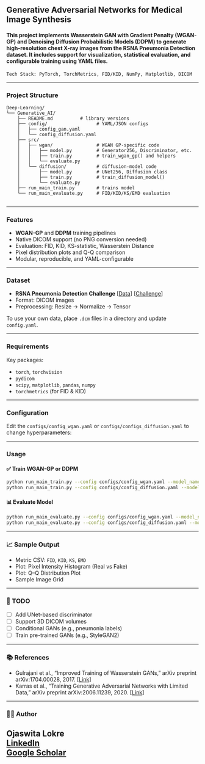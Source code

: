 ## Generative Adversarial Networks for Medical Image Synthesis

#### This project implements **Wasserstein GAN with Gradient Penalty (WGAN-GP)** and **Denoising Diffusion Probabilistic Models (DDPM)** to generate high-resolution **chest X-ray images** from the RSNA Pneumonia Detection dataset. It includes support for visualization, statistical evaluation, and configurable training using YAML files.  
    Tech Stack: PyTorch, TorchMetrics, FID/KID, NumPy, Matplotlib, DICOM
---

### Project Structure

```
Deep-Learning/
└── Generative_AI/
    ├── README.md          # library versions  
    ├── config/                  # YAML/JSON configs  
    │   ├── config_gan.yaml  
    │   └── config_diffusion.yaml   
    ├── src/                     
    │   ├── wgan/                # WGAN GP‐specific code   
    │   │   ├── model.py         # Generator256, Discriminator, etc.  
    │   │   ├── train.py         # train_wgan_gp() and helpers  
    │   │   └── evaluate.py      
    │   └── diffusion/           # diffusion‐model code   
    │       ├── model.py         # UNet256, Diffusion class  
    │       ├── train.py         # train_diffusion_model()  
    │       └── evaluate.py  
    ├── run_main_train.py        # trains model 
    └── run_main_evaluate.py     # FID/KID/KS/EMD evaluation  


```

---

### Features

* **WGAN-GP** and **DDPM** training pipelines
* Native DICOM support (no PNG conversion needed)
* Evaluation: FID, KID, KS-statistic, Wasserstein Distance
* Pixel distribution plots and Q-Q comparison
* Modular, reproducible, and YAML-configurable

---

### Dataset

* **RSNA Pneumonia Detection Challenge** [[Data](https://www.kaggle.com/competitions/rsna-pneumonia-detection-challenge/data)] [[Challenge](https://www.kaggle.com/competitions/rsna-pneumonia-detection-challenge/overview)]
* Format: DICOM images
* Preprocessing: Resize → Normalize → Tensor

To use your own data, place `.dcm` files in a directory and update `config.yaml`.

---

### Requirements

Key packages:

* `torch`, `torchvision`
* `pydicom`
* `scipy`, `matplotlib`, `pandas`, `numpy`
* `torchmetrics` (for FID & KID)

---

###  Configuration

Edit the `configs/config_wgan.yaml` or `configs/configs_diffusion.yaml` to change hyperparameters:


---

###  Usage

#### ✅ Train WGAN-GP or DDPM

```bash
python run_main_train.py --config configs/config_wgan.yaml --model_name wgan
python run_main_train.py --config configs/config_diffusion.yaml --model_name diffusion
```

#### 📊 Evaluate Model

```bash
python run_main_evaluate.py --config configs/config_wgan.yaml --model_name wgan
python run_main_evaluate.py --config configs/config_diffusion.yaml --model_name diffusion
```

---

### 📈 Sample Output

* Metric CSV: `FID`, `KID`, `KS`, `EMD`
* Plot: Pixel Intensity Histogram (Real vs Fake)
* Plot: Q–Q Distribution Plot
* Sample Image Grid

---

### 📌 TODO

* [ ] Add UNet-based discriminator
* [ ] Support 3D DICOM volumes
* [ ] Conditional GANs (e.g., pneumonia labels)
* [ ] Train pre-trained GANs (e.g., StyleGAN2)
---
### 📚 References
* Gulrajani et al., “Improved Training of Wasserstein GANs,” arXiv preprint arXiv:1704.00028, 2017.
[[Link](arXiv:1704.00028)]
* Karras et al., “Training Generative Adversarial Networks with Limited Data,” arXiv preprint arXiv:2006.11239, 2020.
[[Link](arXiv:2006.11239)]



---
### 👨‍💻 Author

**Ojaswita Lokre**  
[LinkedIn](https://www.linkedin.com/in/ojaswita-lokre-a77031159/)  
[Google Scholar](https://scholar.google.com/citations?user=Y6kAyBEAAAAJ&hl=en&oi=ao)
---
